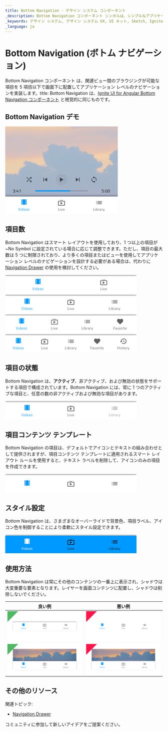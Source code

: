 ```yaml
---
title: Bottom Navigation - デザイン システム コンポーネント
_description: Bottom Navigation コンポーネント シンボルは、シンプルなアプリケーション レベルのナビゲーションのデザインに使用します。
_keywords: デザイン システム, デザイン システム UX, UI キット, Sketch, Ignite UI for Angular, Sketch to Angular, Angular, Angular デザイン システム, Sketch からコードをエクスポート, Angular 用のデザイン キット, Sketch HTML, Sketch to HTML, Sketch UI キット
_language: ja
---
```


# Bottom Navigation (ボトム ナビゲーション)

Bottom Navigation コンポーネント は、関連ビュー間のブラウジングが可能な項目を 5 項目以下で画面下に配置してアプリケーション レベルのナビゲーションを実装します。title: Bottom Navigation は、[Ignite UI for Angular Bottom Navigation コンポーネント](https://jp.infragistics.com/products/ignite-ui-angular/angular/components/tabbar.html) と視覚的に同じものです。

## Bottom Navigation デモ

<img class="responsive-img" src="../images/bottom-nav_demo.png" srcset="../images/bottom-nav_demo@2x.png 2x" />

## 項目数

Bottom Navigation はスマート レイアウトを使用しており、1 つ以上の項目が ~No Symbol に設定されている場合に応じて調整できます。ただし、項目の最大数は 5 つに制限されており、より多くの項目またはビューを使用してアプリケーション レベルのナビゲーションを設計する必要がある場合は、代わりに [Navigation Drawer](nav-drawer.md) の使用を検討してください。

<img class="responsive-img" src="../images/bottom-nav_items2.png" srcset="../images/bottom-nav_items2@2x.png 2x" />

<img class="responsive-img" src="../images/bottom-nav_items3.png" srcset="../images/bottom-nav_items3@2x.png 2x" />

<img class="responsive-img" src="../images/bottom-nav_items4.png" srcset="../images/bottom-nav_items4@2x.png 2x" />

<img class="responsive-img" src="../images/bottom-nav_items5.png" srcset="../images/bottom-nav_items5@2x.png 2x" />

## 項目の状態

Bottom Navigation は、**アクティブ**、非アクティブ、および無効の状態をサポートする項目で構成されています。Bottom Navigation には、常に 1 つのアクティブな項目と、任意の数の非アクティブおよび無効な項目があります。

<img class="responsive-img" src="../images/bottom-nav_item_state.png" srcset="../images/bottom-nav_item_state@2x.png 2x" />

## 項目コンテンツ テンプレート

Bottom Navigation の項目は、デフォルトでアイコンとテキストの組み合わせとして提供されますが、項目コンテンツ テンプレートに適用されるスマート レイアウト ルールを使用すると、テキスト ラベルを削除して、アイコンのみの項目を作成できます。

<img class="responsive-img" src="../images/bottom-nav_items3_icons.png" srcset="../images/bottom-nav_items3_icons@2x.png 2x" />

## スタイル設定

Bottom Navigation は、さまざまなオーバーライドで背景色、項目ラベル、アイコン色を制御することにより柔軟にスタイル設定できます。

<img class="responsive-img" src="../images/bottom-nav_styling.png" srcset="../images/bottom-nav_styling@2x.png 2x" />

## 使用方法

Bottom Navigation は常にその他のコンテンツの一番上に表示され、シャドウは大変重要な要素となります。レイヤーを画面コンテンツに配置し、シャドウは削除しないでください。

| 良い例                                                                                     |悪い例                                                                                      |
| -------------------------------------------------------------------------------------- | ------------------------------------------------------------------------------------------ |
| <img class="responsive-img" src="../images/bottom-nav_do1.png" srcset="../images/bottom-nav_do1@2x.png 2x" />|<img class="responsive-img" src="../images/bottom-nav_dont1.png" srcset="../images/bottom-nav_dont1@2x.png 2x" /> |
| <img class="responsive-img" src="../images/bottom-nav_do2.png" srcset="../images/bottom-nav_do2@2x.png 2x" />|<img class="responsive-img" src="../images/bottom-nav_dont2.png" srcset="../images/bottom-nav_dont2@2x.png 2x" /> |

## その他のリソース

関連トピック:

- [Navigation Drawer](nav-drawer.md)
  <div class="divider--half"></div>

コミュニティに参加して新しいアイデアをご提案ください。


